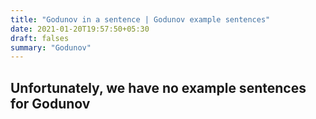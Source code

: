 ```yaml
---
title: "Godunov in a sentence | Godunov example sentences"
date: 2021-01-20T19:57:50+05:30
draft: falses
summary: "Godunov"
---
```

## Unfortunately, we have no example sentences for Godunov                 
